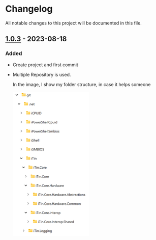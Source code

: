 ﻿# Changelog
All notable changes to this project will be documented in this file.


## [1.0.3] - 2023-08-18

### Added

  - Create project and first commit

  - Multiple Repository is used.

    In the image, I show my folder structure, in case it helps someone

    ![multi-repo.png][mutli-repo] 

[mutli-repo]: ./assets/multi-repo.png "folder structure"

[1.0.3]: https://github.com/iAJTin/iTin.Core.IO/releases/tag/v1.0.3
